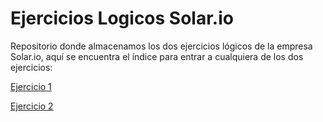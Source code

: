# Ejercicios Logicos Solar.io

Repositorio donde almacenamos los dos ejercicios lógicos de la empresa Solar.io, aquí se encuentra el índice para entrar a cualquiera de los dos ejercicios:

[Ejercicio 1](Ejercicio1/explicacion.md)

[Ejercicio 2](Ejercicio2/explicacion.md)